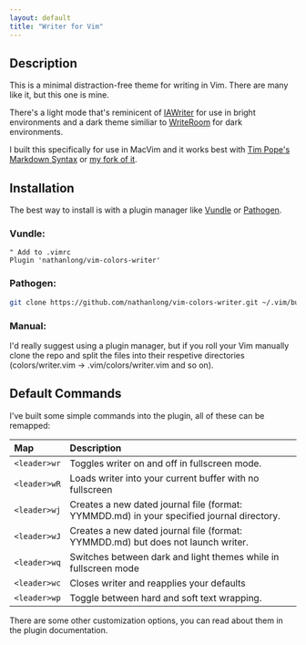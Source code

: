 ```yaml
---
layout: default
title: "Writer for Vim"
---
```


## Description

This is a minimal distraction-free theme for writing in Vim. There are many like it, but this one is mine.

There's a light mode that's reminicent of [IAWriter](http://www.iawriter.com/) for use in bright environments and a dark theme similiar to [WriteRoom](http://www.hogbaysoftware.com/products/writeroom) for dark environments.

I built this specifically for use in MacVim and it works best with [Tim Pope's Markdown Syntax](https://github.com/tpope/vim-markdown) or [my fork of it](https://github.com/nathanlong/vim-markdown).

## Installation

The best way to install is with a plugin manager like [Vundle](https://github.com/gmarik/Vundle.vim) or [Pathogen](https://github.com/tpope/vim-pathogen).

### Vundle:

```vim
" Add to .vimrc
Plugin 'nathanlong/vim-colors-writer'
```

### Pathogen:
```bash
git clone https://github.com/nathanlong/vim-colors-writer.git ~/.vim/bundle/colors-writer
```

### Manual:

I'd really suggest using a plugin manager, but if you roll your Vim manually clone the repo and split the files into their respetive directories (colors/writer.vim -> .vim/colors/writer.vim and so on).

## Default Commands

I've built some simple commands into the plugin, all of these can be remapped:

| Map | Description |
|:--- |:----------- |
| `<leader>wr` | Toggles writer on and off in fullscreen mode. |
| `<leader>wR` | Loads writer into your current buffer with no fullscreen |
| `<leader>wj` | Creates a new dated journal file (format: YYMMDD.md) in your specified journal directory. |
| `<leader>wJ` | Creates a new dated journal file (format: YYMMDD.md) but does not launch writer. |
| `<leader>wq` | Switches between dark and light themes while in fullscreen mode |
| `<leader>wc` | Closes writer and reapplies your defaults |
| `<leader>wp` | Toggle between hard and soft text wrapping. |

There are some other customization options, you can read about them in the plugin documentation.
